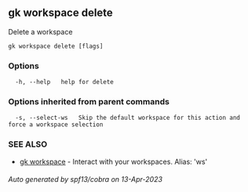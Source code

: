 ## gk workspace delete

Delete a workspace

```
gk workspace delete [flags]
```

### Options

```
  -h, --help   help for delete
```

### Options inherited from parent commands

```
  -s, --select-ws   Skip the default workspace for this action and force a workspace selection
```

### SEE ALSO

* [gk workspace](gk_workspace.md)	 - Interact with your workspaces. Alias: 'ws'

###### Auto generated by spf13/cobra on 13-Apr-2023
